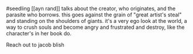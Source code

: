 #seedling 
[[ayn rand]] talks about the creator, who originates, and the parasite who borrows. this goes against the grain of "great artist's steal" and standing on the shoulders of giants. it's a very ego look at the world, a way to crush souls and become angry and frustrated and destroy, like the character's in her book do. 

Reach out to jacob blish